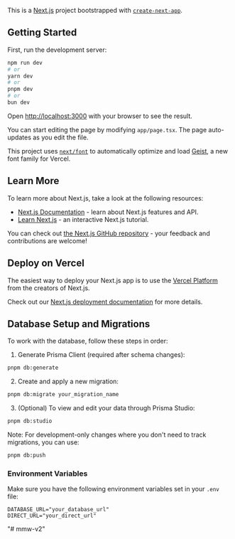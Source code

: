 This is a [Next.js](https://nextjs.org) project bootstrapped with [`create-next-app`](https://nextjs.org/docs/app/api-reference/cli/create-next-app).

## Getting Started

First, run the development server:

```bash
npm run dev
# or
yarn dev
# or
pnpm dev
# or
bun dev
```

Open [http://localhost:3000](http://localhost:3000) with your browser to see the result.

You can start editing the page by modifying `app/page.tsx`. The page auto-updates as you edit the file.

This project uses [`next/font`](https://nextjs.org/docs/app/building-your-application/optimizing/fonts) to automatically optimize and load [Geist](https://vercel.com/font), a new font family for Vercel.

## Learn More

To learn more about Next.js, take a look at the following resources:

- [Next.js Documentation](https://nextjs.org/docs) - learn about Next.js features and API.
- [Learn Next.js](https://nextjs.org/learn) - an interactive Next.js tutorial.

You can check out [the Next.js GitHub repository](https://github.com/vercel/next.js) - your feedback and contributions are welcome!

## Deploy on Vercel

The easiest way to deploy your Next.js app is to use the [Vercel Platform](https://vercel.com/new?utm_medium=default-template&filter=next.js&utm_source=create-next-app&utm_campaign=create-next-app-readme) from the creators of Next.js.

Check out our [Next.js deployment documentation](https://nextjs.org/docs/app/building-your-application/deploying) for more details.

## Database Setup and Migrations

To work with the database, follow these steps in order:

1. Generate Prisma Client (required after schema changes):

```bash
pnpm db:generate
```

2. Create and apply a new migration:

```bash
pnpm db:migrate your_migration_name
```

3. (Optional) To view and edit your data through Prisma Studio:

```bash
pnpm db:studio
```

Note: For development-only changes where you don't need to track migrations, you can use:

```bash
pnpm db:push
```

### Environment Variables

Make sure you have the following environment variables set in your `.env` file:

```
DATABASE_URL="your_database_url"
DIRECT_URL="your_direct_url"
```

"# mmw-v2"
